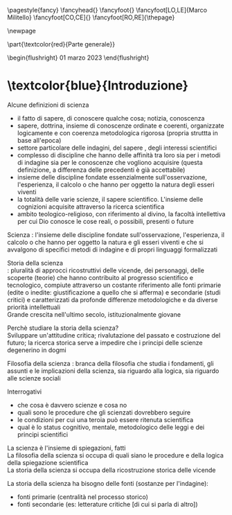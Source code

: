 \pagestyle{fancy}
\fancyhead{}
\fancyfoot{}
\fancyfoot[LO,LE]{Marco Militello}
\fancyfoot[CO,CE]{}
\fancyfoot[RO,RE]{\thepage}

\newpage

\part{\textcolor{red}{Parte generale}}

\begin{flushright}
01 marzo 2023
\end{flushright}

# \textcolor{blue}{Introduzione}

Alcune definizioni di scienza

- il fatto di sapere, di conoscere qualche cosa; notizia, conoscenza
- sapere, dottrina, insieme di conoscenze ordinate e coerenti, organizzate logicamente e con coerenza metodologica rigorosa (propria struttta in base all'epoca)
- settore particolare delle indagini, del sapere , degli interessi scientifici
- complesso di discipline che hanno delle affinità tra loro sia per i metodi di indagine sia per le conoscenze che vogliono acquisire (questa definizione, a differenza delle precedenti è già accettabile)
- insieme delle discipline fondate essenzialmente sull'osservazione, l'esperienza, il calcolo o che hanno per oggetto la natura degli esseri viventi
- la totalità delle varie scienze, il sapere scientifico. L'insieme delle cognizioni acquisite attraverso la ricerca scientifica
- ambito teologico-religioso, con riferimento al divino, la facoltà intellettiva per cui Dio conosce le cose reali, o possibili, presenti o future

Scienza
: l'insieme delle discipline fondate sull'osservazione, l'esperienza, il calcolo o che hanno per oggetto la natura e gli esseri viventi e che si avvalgono di specifici metodi di indagine e di propri linguaggi formalizzati

Storia della scienza  
: pluralità di approcci ricostruttivi delle vicende, dei personaggi, delle scoperte (teorie) che hanno contribuito al progresso scientifico e tecnologico, compiute attraverso un costante riferimento alle fonti primarie (edite o inedite: giustificazione a quello che si afferma) e secondarie (studi critici) e caratterizzati da profonde differenze metodologiche e da diverse priorità intellettuali  
Grande crescita nell'ultimo secolo, istituzionalmente giovane

Perchè studiare la storia della scienza?  
Sviluppare un'attitudine critica; rivalutazione del passato e costruzione del futuro; la ricerca storica serve a impedire che i principi delle scienze degenerino in dogmi

Filosofia della scienza
: branca della filosofia che studia i fondamenti, gli assunti e le implicazioni della scienza, sia riguardo alla logica, sia riguardo alle scienze sociali

Interrogativi

* che cosa è davvero scienze e cosa no
* quali sono le procedure che gli scienzati dovrebbero seguire
* le condizioni per cui una teroia può essere ritenuta scientifica 
* qual è lo status cognitivo, mentale, metodologico delle leggi e dei principi scientifici

La scienza è l'insieme di spiegazioni, fatti  
La filosofia della scienza si occupa di quali siano le procedure e della logica della spiegazione scientifica  
La storia della scienza si occupa della ricostruzione storica delle vicende

La storia della scienza ha bisogno delle fonti (sostanze per l'indagine):

- fonti primarie (centralità nel processo storico)
- fonti secondarie (es: letterature critiche [di cui si parla di altro])